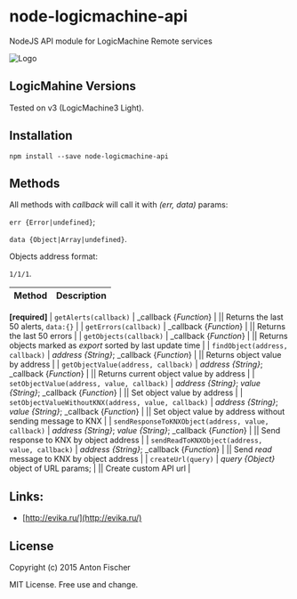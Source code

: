 # node-logicmachine-api

NodeJS API module for LogicMachine Remote services

![Logo](https://github.com/antonfisher/extjs-d3pie-chart/raw/docs/images/node-lm-api.png)

## LogicMahine Versions

Tested on v3 (LogicMachine3 Light).

## Installation

`npm install --save node-logicmachine-api`

## Methods

All methods with _callback_ will call it with _(err, data)_ params:

`err {Error|undefined}`;

`data {Object|Array|undefined}`.

Objects address format:

`1/1/1`.

|Method|Description|
|---|---|
__[required]__
| `getAlerts(callback)` | _callback {_Function_} |
|| Returns the last 50 alerts, `data:{}` |
| `getErrors(callback)` | _callback {_Function_} |
|| Returns the last 50 errors |
| `getObjects(callback)` | _callback {_Function_} |
|| Returns objects marked as _export_ sorted by last update time |
| `findObject(address, callback)` | _address {String}_; _callback {_Function_} |
|| Returns object value by address |
| `getObjectValue(address, callback)` | _address {String}_; _callback {_Function_} |
|| Returns current object value by address |
| `setObjectValue(address, value, callback)` | _address {String}_; _value {String}_; _callback {_Function_} |
|| Set object value by address |
| `setObjectValueWithoutKNX(address, value, callback)` | _address {String}_; _value {String}_; _callback {_Function_} |
|| Set object value by address without sending message to KNX |
| `sendResponseToKNXObject(address, value, callback)` | _address {String}_; _value {String}_; _callback {_Function_} |
|| Send response to KNX by object address |
| `sendReadToKNXObject(address, value, callback)` | _address {String}_; _callback {_Function_} |
|| Send _read_ message to KNX by object address |
| `createUrl(query)` | _query {Object}_ object of URL params; |
|| Create custom API url |

## Links:
* [http://evika.ru/](http://evika.ru/)

## License
Copyright (c) 2015 Anton Fischer

MIT License. Free use and change.
